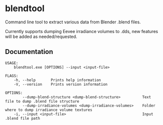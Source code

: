 # blendtool
Command line tool to extract various data from Blender .blend files.

Currently supports dumping Eevee irradiance volumes to .dds, new features will be added as needed/requested.

## Documentation
```
USAGE:
    blendtool.exe [OPTIONS] --input <input-file>

FLAGS:
    -h, --help       Prints help information
    -V, --version    Prints version information

OPTIONS:
        --dump-blend-structure <dump-blend-structure>          Text file to dump .blend file structure
        --dump-irradiance-volumes <dump-irradiance-volumes>    Folder where to dump irradiance volume textures
    -i, --input <input-file>                                   Input .blend file path
```
